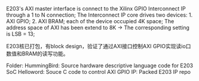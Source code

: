 E203's AXI master interface is connect to the Xilinx GPIO Interconnect IP through a 1 to N connection;
The Interconnect IP core drives two devices: 1. AXI GPIO; 2. AXI BRAM; each of the device occupied 4K space; 
The address space of AXI has been extend to 8K -> The corresponding setting is LSB = 13;

E203核已打包，有block design，验证了通过AXI接口控制AXI GPIO实现读io口数值和BRAM的读写功能。


Folder:
HummingBird: Source hardware descriptive language code for E203 SoC
Helloword:   Souce  C code to control AXI GPIO
IP:          Packed E203 IP repo
